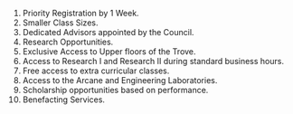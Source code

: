 1. Priority Registration by 1 Week.
2. Smaller Class Sizes.
3. Dedicated Advisors appointed by the Council.
4. Research Opportunities.
5. Exclusive Access to Upper floors of the Trove.
6. Access to Research I and Research II during standard business hours.
7. Free access to extra curricular classes.
8. Access to the Arcane and Engineering Laboratories.
9. Scholarship opportunities based on performance.
10. Benefacting Services.